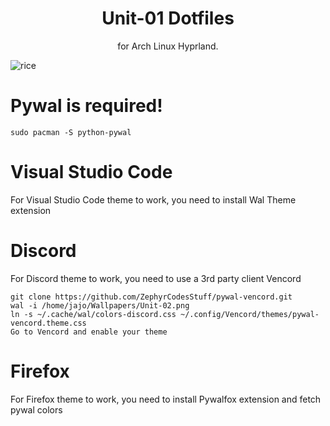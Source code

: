 <h1 align="center">Unit-01 Dotfiles</h1>


<p align="center">for Arch Linux Hyprland.</p>

![rice](https://github.com/jajooo/unit02_dotfiles/assets/93209510/173bfe75-10a6-4e6a-8359-62180ca82a83)

# Pywal is required!

```
sudo pacman -S python-pywal
```

# Visual Studio Code
<p>For Visual Studio Code theme to work, you need to install Wal Theme extension</p>

# Discord
<p>For Discord theme to work, you need to use a 3rd party client Vencord</p>

```
git clone https://github.com/ZephyrCodesStuff/pywal-vencord.git
wal -i /home/jajo/Wallpapers/Unit-02.png
ln -s ~/.cache/wal/colors-discord.css ~/.config/Vencord/themes/pywal-vencord.theme.css
Go to Vencord and enable your theme
```

# Firefox
<p>For Firefox theme to work, you need to install Pywalfox extension and fetch pywal colors</p>
